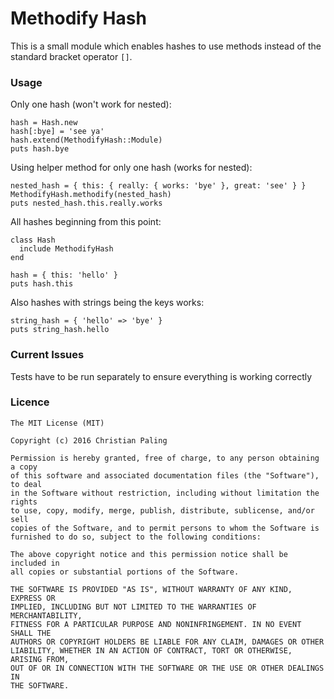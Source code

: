 # Methodify Hash

This is a small module which enables hashes to use methods instead of the standard bracket operator ``[]``.

### Usage

Only one hash (won't work for nested):

    hash = Hash.new
    hash[:bye] = 'see ya'
    hash.extend(MethodifyHash::Module)
    puts hash.bye

Using helper method for only one hash (works for nested):

    nested_hash = { this: { really: { works: 'bye' }, great: 'see' } }
    MethodifyHash.methodify(nested_hash)
    puts nested_hash.this.really.works

All hashes beginning from this point:

    class Hash
      include MethodifyHash
    end

    hash = { this: 'hello' }
    puts hash.this

Also hashes with strings being the keys works:

    string_hash = { 'hello' => 'bye' }
    puts string_hash.hello


### Current Issues

Tests have to be run separately to ensure everything is working correctly

### Licence

    The MIT License (MIT)

    Copyright (c) 2016 Christian Paling

    Permission is hereby granted, free of charge, to any person obtaining a copy
    of this software and associated documentation files (the "Software"), to deal
    in the Software without restriction, including without limitation the rights
    to use, copy, modify, merge, publish, distribute, sublicense, and/or sell
    copies of the Software, and to permit persons to whom the Software is
    furnished to do so, subject to the following conditions:

    The above copyright notice and this permission notice shall be included in
    all copies or substantial portions of the Software.

    THE SOFTWARE IS PROVIDED "AS IS", WITHOUT WARRANTY OF ANY KIND, EXPRESS OR
    IMPLIED, INCLUDING BUT NOT LIMITED TO THE WARRANTIES OF MERCHANTABILITY,
    FITNESS FOR A PARTICULAR PURPOSE AND NONINFRINGEMENT. IN NO EVENT SHALL THE
    AUTHORS OR COPYRIGHT HOLDERS BE LIABLE FOR ANY CLAIM, DAMAGES OR OTHER
    LIABILITY, WHETHER IN AN ACTION OF CONTRACT, TORT OR OTHERWISE, ARISING FROM,
    OUT OF OR IN CONNECTION WITH THE SOFTWARE OR THE USE OR OTHER DEALINGS IN
    THE SOFTWARE.
